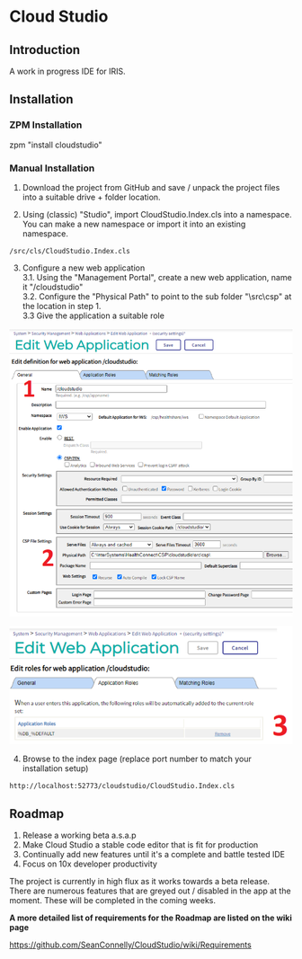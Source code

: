 # Cloud Studio

## Introduction

A work in progress IDE for IRIS.

## Installation

### ZPM Installation

zpm "install cloudstudio"

### Manual Installation

1. Download the project from GitHub and save / unpack the project files into a suitable drive + folder location.

2. Using (classic) "Studio", import CloudStudio.Index.cls into a namespace. You can make a new namespace or import it into an existing namespace.

```
/src/cls/CloudStudio.Index.cls
```

3. Configure a new web application  
  3.1. Using the "Management Portal", create a new web application, name it "/cloudstudio"  
  3.2. Configure the "Physical Path" to point to the sub folder "\src\csp\" at the location in step 1.  
  3.3 Give the application a suitable role  


![Instal Instructions A](./readme/InstructionsA.png)


![Instal Instructions A](./readme/InstructionsB.png)


4. Browse to the index page (replace port number to match your installation setup)

```
http://localhost:52773/cloudstudio/CloudStudio.Index.cls
```

## Roadmap

1. Release a working beta a.s.a.p
2. Make Cloud Studio a stable code editor that is fit for production
3. Continually add new features until it's a complete and battle tested IDE
4. Focus on 10x developer productivity

The project is currently in high flux as it works towards a beta release. There are numerous features that are greyed out / disabled in the app at the moment. These will be completed in the coming weeks.

**A more detailed list of requirements for the Roadmap are listed on the wiki page**

https://github.com/SeanConnelly/CloudStudio/wiki/Requirements
